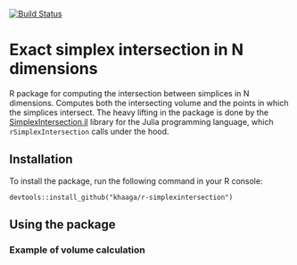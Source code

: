 [![Build Status](https://travis-ci.org/kahaaga/r-simplexintersection.svg?branch=master)](https://travis-ci.org/kahaaga/r-simplexintersection.svg?branch=master) 

# Exact simplex intersection in N dimensions
R package for computing the intersection between simplices in N dimensions. Computes both the intersecting volume and the points in which the simplices intersect.
The heavy lifting in the package is done by the [SimplexIntersection.jl](https://github.com/kahaaga/SimplexIntersection.jl) library for the Julia programming language, which `rSimplexIntersection` calls under the hood.

## Installation 
To install the package, run the following command in your R console:

```
devtools::install_github("khaaga/r-simplexintersection")
```

## Using the package

### Example of volume calculation
<!--
```r
# Define two simplices that have some overlapping volume
simplex1 <- t(matrix(c(0.934702, 0.297735, 0.670881, 
                            0.85225, 0.670881, 0.626323, 
                            0.521743, 0.942819, 0.521743, 
                            0.385638, 0.202466, 0.613331), nrow = 4, ncol = 3))
simplex2 <- t(matrix(c(0.670881, 0.85225, 0.297735, 
                       0.202466, 0.521743, 0.942819, 
                       0.626323, 0.898955, 0.202466, 
                       0.613331, 0.385638, 0.85225), nrow = 4, ncol = 3))

# Compute the intersecting volume
vol = rSimplexIntersection::intersect_volume(S1 = simplex1, S2 = simplex2)
```
-->

